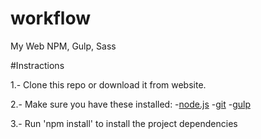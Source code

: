 # workflow
My Web NPM, Gulp, Sass

#Instractions

1.- Clone this repo or download it from website.

2.- Make sure you have these installed:
    -[node.js](http://nodejs.org/)
    -[git](httml://git.scm.com/)
    -[gulp](http://gulpjs.com)

3.- Run 'npm install' to install the project dependencies
